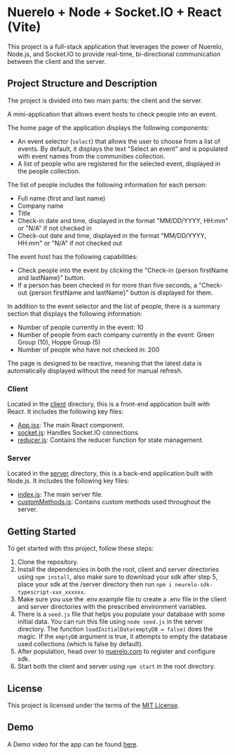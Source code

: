 # Nuerelo + Node + Socket.IO + React (Vite)

This project is a full-stack application that leverages the power of Nuerelo, Node.js, and Socket.IO to provide real-time, bi-directional communication between the client and the server.

## Project Structure and Description

The project is divided into two main parts: the client and the server.

A mini-application that allows event hosts to check people into an event.

The home page of the application displays the following components:

- An event selector (`select`) that allows the user to choose from a list of events. By default, it displays the text "Select an event" and is populated with event names from the communities collection.
- A list of people who are registered for the selected event, displayed in the people collection.

The list of people includes the following information for each person:

- Full name (first and last name)
- Company name
- Title
- Check-in date and time, displayed in the format "MM/DD/YYYY, HH:mm" or "N/A" if not checked in
- Check-out date and time, displayed in the format "MM/DD/YYYY, HH:mm" or "N/A" if not checked out

The event host has the following capabilities:

- Check people into the event by clicking the "Check-in {person firstName and lastName}" button.
- If a person has been checked in for more than five seconds, a "Check-out {person firstName and lastName}" button is displayed for them.

In addition to the event selector and the list of people, there is a summary section that displays the following information:

- Number of people currently in the event: 10
- Number of people from each company currently in the event: Green Group (10), Hoppe Group (5)
- Number of people who have not checked in: 200

The page is designed to be reactive, meaning that the latest data is automatically displayed without the need for manual refresh.

### Client

Located in the [client](client) directory, this is a front-end application built with React. It includes the following key files:

- [App.jsx](client/src/App.jsx): The main React component.
- [socket.js](client/src/socket.js): Handles Socket.IO connections.
- [reducer.js](client/src/reducer.js): Contains the reducer function for state management.

### Server

Located in the [server](server) directory, this is a back-end application built with Node.js. It includes the following key files:

- [index.js](server/index.js): The main server file.
- [customMethods.js](server/customMethods.js): Contains custom methods used throughout the server.

## Getting Started

To get started with this project, follow these steps:

1. Clone the repository.
2. Install the dependencies in both the root, client and server directories using `npm install`, also make sure to download your sdk after step 5, place your sdk at the /server directory then run `npm i neurelo-sdk-typescript-xxx_xxxxxx`.
3. Make sure you use the .env.example file to create a .env file in the client and server directories with the prescribed environment variables.
4. There is a `seed.js` file that helps you populate your database with some initial data. You can run this file using `node seed.js` in the server directory. The function `loadInitialData(emptyDB = false)` does the magic. If the `emptyDB` argument is true, it attempts to empty the database used collections (which is false by default).
5. After population, head over to [nuerelo.com](https://nuerelo.com) to register and configure sdk.
6. Start both the client and server using `npm start` in the root directory.

## License

This project is licensed under the terms of the [MIT License](LICENSE).

## Demo

A Demo video for the app can be found [here](https://www.loom.com/share/ff02cfb854604e1aa6b7894426837285?sid=0450a84e-9d9c-4ec8-b1b6-793b272f9bce).